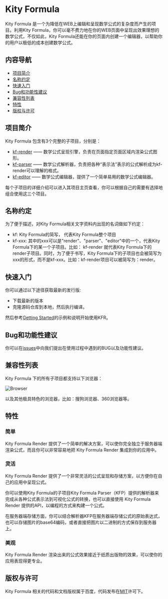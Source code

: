 # Kity Formula

Kity Formula 是一个为降低在WEB上编辑和呈现数学公式的复杂度而产生的项目。利用Kity Formula，你可以毫不费力地在你的WEB页面中呈现出效果理想的数学公式，不仅如此，Kity Formula还能在你的页面内创建一个编辑器，以帮助你的用户以极低的成本创建数学公式。

## 内容导航
* [项目简介](#项目简介)
* [名称约定](#名称约定)
* [快速入门](#快速入门)
* [Bug和功能性建议](#bug和功能性建议)
* [兼容性列表](#兼容性列表)
* [特性](#特性)
* [版权与许可](#版权与许可)

## 项目简介
Kity Formula 包含有3个完整的子项目，分别是：

* [kf-render](https://github.com/fex-team/kf-render) —— 数学公式呈现引擎，负责在页面指定页面区域内渲染公式图形。
* [kf-parser](https://github.com/fex-team/kf-parser) —— 数学公式解析器，负责把各种“表示法”表示的公式解析成为kf-render可以理解的格式。
* [kf-editor](https://github.com/fex-team/kf-editor) —— 数学公式编辑器，提供了一个简单易用的数学公式编辑器。

每个子项目的详细介绍可以进入其项目主页查看，你可以根据自己的需要有选择地组合使用这三个项目。

## 名称约定
为了便于描述，对Kity Formula相关文字资料内出现的名词做如下约定：

* kf: Kity Formula的简写， 代表Kity Formula整个项目
* kf-xxx: 其中的xxx可以是"render"、"parser"、"editor"中的一个，代表Kity Formula下的某一个子项目。比如： kf-render 就代表Kity Formula下的render子项目。同时，为了便于书写，Kity Formula下的子项目也会被简写为xxx的形式，而不是kf-xxx。比如：kf-render项目可以被简写为：render。

## 快速入门
你可以通过以下途径获取最新的发行版:

- 下载最新的版本
- 克隆源码仓库到本地，然后执行编译。

然后参考[Getting Started](http://fex-team.github.io/kityformula/getting-started.html)的示例和说明开始使用KFR。

## Bug和功能性建议
你可以在[issues](https://github.com/fex-team/kityformula/issues)中向我们提出在使用过程中遇到的BUG以及功能性建议。

## 兼容性列表
Kity Formula 下的所有子项目都支持以下浏览器：

![Browser](http://fex-team.github.io/kityformula/assets/images/browser.png) 

以及其他极具特色的浏览器，比如：搜狗浏览器、360浏览器等。


## 特性

### 简单

Kity Formula Render 提供了一个简单的解决方案，可以使你完全独立于服务器端渲染公式，而且你可以非常容易地把 Kity Formula Render 集成到你的应用中。

### 灵活

Kity Formula Render 提供了一个非常灵活的公式呈现和存储方案，以方便你在自己的应用中呈现公式。

你可以使用Kity Formula的子项目Kity Formula Parser（KFP）提供的解析器来完成从各种公式表示法到可视化公式的转换，也可以直接使用 Kity Formula Render 提供的API，以编程的方式来构建一个公式。

在服务器端存储方面，你可以结合解析器KFP在服务器端存储公式的原始表达式，也可以存储图片的base64编码，或者直接把图片以二进制的方式保存到服务器上。


### 美观

Kity Formula Render 渲染出来的公式效果接近于纸质出版物的效果，可以使你的应用表现得更专业。

## 版权与许可
Kity Formula 相关的代码和文档版权属于百度，代码发布在[MIT](https://github.com/fex-team/kityformula/blob/master/LICENSE.md)许可下。